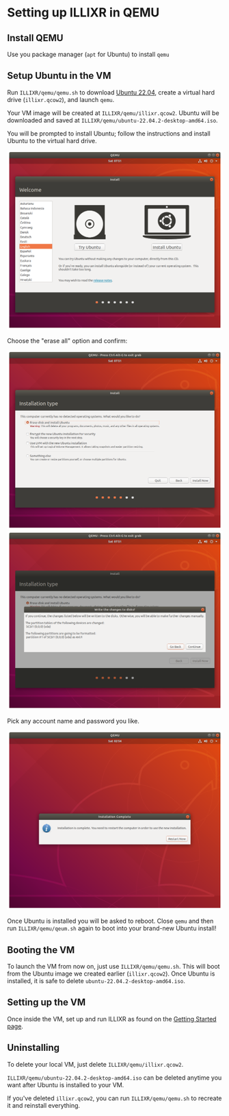 # Setting up ILLIXR in QEMU


## Install QEMU

Use you package manager (`apt` for Ubuntu) to install `qemu`


## Setup Ubuntu in the VM

Run `ILLIXR/qemu/qemu.sh` to download [Ubuntu 22.04][12], create a virtual hard drive
    (`illixr.qcow2`), and launch `qemu`.

Your VM image will be created at `ILLIXR/qemu/illixr.qcow2`.
Ubuntu will be downloaded and saved at `ILLIXR/qemu/ubuntu-22.04.2-desktop-amd64.iso`.

You will be prompted to install Ubuntu;
    follow the instructions and install Ubuntu to the virtual hard drive.

![ubuntu-main-screen](../images/1-install-en.png)

Choose the "erase all" option and confirm:

![ubuntu-erase-all](../images/2-erase-all.png)
![ubuntu-continue](../images/3-continue.png)

Pick any account name and password you like.

![ubuntu-reboot](../images/4-done.png)

Once Ubuntu is installed you will be asked to reboot.
Close `qemu` and then run `ILLIXR/qemu/qeum.sh` again to boot into your brand-new Ubuntu install!


## Booting the VM

To launch the VM from now on, just use `ILLIXR/qemu/qemu.sh`.
This will boot from the Ubuntu image we created earlier (`illixr.qcow2`).
Once Ubuntu is installed, it is safe to delete `ubuntu-22.04.2-desktop-amd64.iso`.


## Setting up the VM

Once inside the VM, set up and run ILLIXR as found on the [Getting Started page][10].


## Uninstalling

To delete your local VM, just delete `ILLIXR/qemu/illixr.qcow2`.

`ILLIXR/qemu/ubuntu-22.04.2-desktop-amd64.iso` can be deleted anytime you want after Ubuntu
    is installed to your VM.

If you've deleted `illixr.qcow2`, you can run `ILLIXR/qemu/qemu.sh` to recreate it and reinstall everything.


[//]: # (- Internal -)

[10]:   ../getting_started.md
[11]:   ../glossary.md#qemu-kvm
[12]:   ../glossary.md#ubuntu
[13]:   ../getting_started.md#pick-the-illixr-plugins-you-want-to-use
